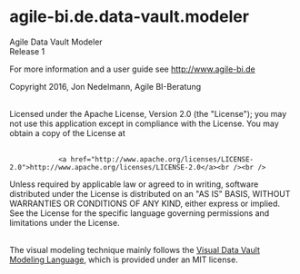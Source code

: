 # agile-bi.de.data-vault.modeler

Agile Data Vault Modeler<br />
Release 1<br />

For more information and a user guide see <a href="http://www.agile-bi.de">http://www.agile-bi.de</a>
				
Copyright 2016, Jon Nedelmann, Agile BI-Beratung<br /><br />

Licensed under the Apache License, Version 2.0 (the "License"); you may not use this application except in compliance with the License.
You may obtain a copy of the License at<br /><br />

       			<a href="http://www.apache.org/licenses/LICENSE-2.0">http://www.apache.org/licenses/LICENSE-2.0</a><br /><br />

Unless required by applicable law or agreed to in writing, software distributed under the License is distributed on an "AS IS" BASIS,
WITHOUT WARRANTIES OR CONDITIONS OF ANY KIND, either express or implied. See the License for the specific language governing permissions and
limitations under the License.<br /><br />

The visual modeling technique mainly follows the <a href="http://www.visualdatavault.com">Visual Data Vault Modeling Language</a>, which is provided under an MIT license.
